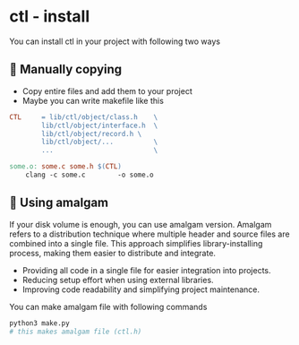 # ctl - install

You can install ctl in your project with following two ways

## 📌 Manually copying

- Copy entire files and add them to your project
- Maybe you can write makefile like this

```makefile
CTL		= lib/ctl/object/class.h	\
		lib/ctl/object/interface.h	\
		lib/ctl/object/record.h	\
		lib/ctl/object/...			\
		...							\

some.o: some.c some.h $(CTL)
	clang -c some.c        -o some.o
```

## 📌 Using amalgam

If your disk volume is enough, you can use amalgam version.
Amalgam refers to a distribution technique where multiple header and source
files are combined into a single file.
This approach simplifies library-installing process, making them easier
to distribute and integrate.

- Providing all code in a single file for easier integration into projects.
- Reducing setup effort when using external libraries.
- Improving code readability and simplifying project maintenance.

You can make amalgam file with following commands

```bash
python3 make.py
# this makes amalgam file (ctl.h)
```
